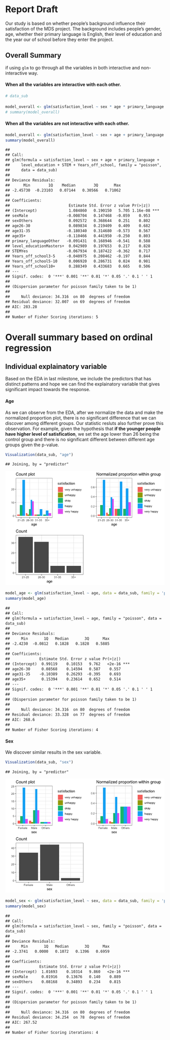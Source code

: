 Report Draft
================

Our study is based on whether people’s background influence their
satisfaction of the MDS project. The background includes people’s
gender, age, whether their primary language is English, their level of
education and the year our of school before they enter the project.

## Overall Summary

if using `glm` to go through all the variables in both interactive and
non-interactive way.

#### When all the variables are interactive with each other.

``` r
# data_sub

model_overall <- glm(satisfaction_level ~ sex * age * primary_language * level_education * STEM * Years_off_school, data = data_sub, family = 'poisson')
# summary(model_overall)
```

#### When all the variables are not interactive with each other.

``` r
model_overall <- glm(satisfaction_level ~ sex + age + primary_language + level_education + STEM + Years_off_school, data = data_sub, family = 'poisson')
summary(model_overall)
```

    ## 
    ## Call:
    ## glm(formula = satisfaction_level ~ sex + age + primary_language + 
    ##     level_education + STEM + Years_off_school, family = "poisson", 
    ##     data = data_sub)
    ## 
    ## Deviance Residuals: 
    ##      Min        1Q    Median        3Q       Max  
    ## -2.45730  -0.23103   0.07144   0.30566   0.71062  
    ## 
    ## Coefficients:
    ##                          Estimate Std. Error z value Pr(>|z|)    
    ## (Intercept)              1.084860   0.190150   5.705 1.16e-08 ***
    ## sexMale                 -0.008704   0.147468  -0.059    0.953    
    ## sexOthers                0.092572   0.368644   0.251    0.802    
    ## age26-30                 0.089834   0.219409   0.409    0.682    
    ## age31-35                -0.180340   0.314680  -0.573    0.567    
    ## age35+                  -0.110466   0.441950  -0.250    0.803    
    ## primary_languageOther   -0.091431   0.168946  -0.541    0.588    
    ## level_educationMasters+  0.042989   0.197653   0.217    0.828    
    ## STEMYes                 -0.067934   0.187422  -0.362    0.717    
    ## Years_off_school3-5     -0.040975   0.208462  -0.197    0.844    
    ## Years_off_school5-10     0.006920   0.286731   0.024    0.981    
    ## Years_off_school10+      0.288349   0.433683   0.665    0.506    
    ## ---
    ## Signif. codes:  0 '***' 0.001 '**' 0.01 '*' 0.05 '.' 0.1 ' ' 1
    ## 
    ## (Dispersion parameter for poisson family taken to be 1)
    ## 
    ##     Null deviance: 34.316  on 80  degrees of freedom
    ## Residual deviance: 32.007  on 69  degrees of freedom
    ## AIC: 283.28
    ## 
    ## Number of Fisher Scoring iterations: 5

# Overall summary based on ordinal regression

## Individual explainatory variable

Based on the EDA in last milestone, we include the predictors that has
distinct patterns and hope we can find the explainatory variable that
gives significant impact towards the response.

#### Age

As we can observe from the EDA, after we normalize the data and make the
normalized proportion plot, there is no significant difference that we
can discover among different groups. Our statistic resluts also further
prove this observation. For example, given the hypothesis that **if the
younger people have higher level of satisfication**, we set the age
lower than 26 being the control group and there is no significant
different between different age groups given the
p-value.

``` r
Visualization(data_sub, "age")
```

    ## Joining, by = "predictor"

![](Report_Draft_files/figure-gfm/unnamed-chunk-6-1.png)<!-- -->

``` r
model_age <- glm(satisfaction_level ~ age, data = data_sub, family = 'poisson')
summary(model_age)
```

    ## 
    ## Call:
    ## glm(formula = satisfaction_level ~ age, family = "poisson", data = data_sub)
    ## 
    ## Deviance Residuals: 
    ##     Min       1Q   Median       3Q      Max  
    ## -2.4230  -0.0812   0.1828   0.1828   0.5885  
    ## 
    ## Coefficients:
    ##             Estimate Std. Error z value Pr(>|z|)    
    ## (Intercept)  0.99119    0.10153   9.762   <2e-16 ***
    ## age26-30     0.08568    0.14594   0.587    0.557    
    ## age31-35    -0.10389    0.26293  -0.395    0.693    
    ## age35+       0.15394    0.23614   0.652    0.514    
    ## ---
    ## Signif. codes:  0 '***' 0.001 '**' 0.01 '*' 0.05 '.' 0.1 ' ' 1
    ## 
    ## (Dispersion parameter for poisson family taken to be 1)
    ## 
    ##     Null deviance: 34.316  on 80  degrees of freedom
    ## Residual deviance: 33.328  on 77  degrees of freedom
    ## AIC: 268.6
    ## 
    ## Number of Fisher Scoring iterations: 4

#### Sex

We discover similar results in the sex
variable.

``` r
Visualization(data_sub, "sex")
```

    ## Joining, by = "predictor"

![](Report_Draft_files/figure-gfm/unnamed-chunk-7-1.png)<!-- -->

``` r
model_sex <- glm(satisfaction_level ~ sex, data = data_sub, family = 'poisson')
summary(model_sex)
```

    ## 
    ## Call:
    ## glm(formula = satisfaction_level ~ sex, family = "poisson", data = data_sub)
    ## 
    ## Deviance Residuals: 
    ##     Min       1Q   Median       3Q      Max  
    ## -2.3741   0.0000   0.1072   0.1396   0.6959  
    ## 
    ## Coefficients:
    ##             Estimate Std. Error z value Pr(>|z|)    
    ## (Intercept)  1.01693    0.10314   9.860   <2e-16 ***
    ## sexMale      0.01916    0.13676   0.140    0.889    
    ## sexOthers    0.08168    0.34893   0.234    0.815    
    ## ---
    ## Signif. codes:  0 '***' 0.001 '**' 0.01 '*' 0.05 '.' 0.1 ' ' 1
    ## 
    ## (Dispersion parameter for poisson family taken to be 1)
    ## 
    ##     Null deviance: 34.316  on 80  degrees of freedom
    ## Residual deviance: 34.254  on 78  degrees of freedom
    ## AIC: 267.52
    ## 
    ## Number of Fisher Scoring iterations: 4

####
